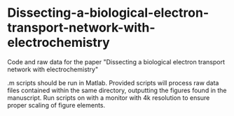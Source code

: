 # Dissecting-a-biological-electron-transport-network-with-electrochemistry
Code and raw data for the paper "Dissecting a biological electron transport network with electrochemistry"

.m scripts should be run in Matlab. Provided scripts will process raw data files contained within the same directory, outputting the figures found in the manuscript. Run scripts on with a monitor with 4k resolution to ensure proper scaling of figure elements.  
